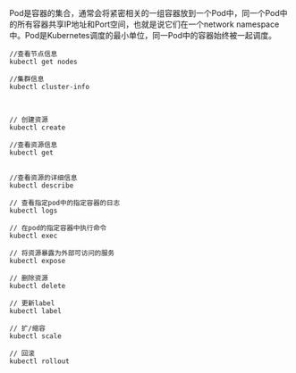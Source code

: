 Pod是容器的集合，通常会将紧密相关的一组容器放到一个Pod中，同一个Pod中的所有容器共享IP地址和Port空间，也就是说它们在一个network namespace中。Pod是Kubernetes调度的最小单位，同一Pod中的容器始终被一起调度。


```
//查看节点信息
kubectl get nodes

//集群信息
kubectl cluster-info


 
// 创建资源
kubectl create  

//查看资源信息
kubectl get

 
//查看资源的详细信息
kubectl describe 

// 查看指定pod中的指定容器的日志
kubectl logs

// 在pod的指定容器中执行命令
kubectl exec 

// 将资源暴露为外部可访问的服务
kubectl expose

// 删除资源
kubectl delete

// 更新label
kubectl label

// 扩/缩容
kubectl scale

// 回滚
kubectl rollout

```